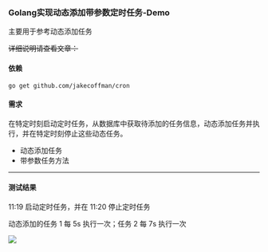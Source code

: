 ### Golang实现动态添加带参数定时任务-Demo

主要用于参考动态添加任务

~~详细说明请查看文章：~~

#### 依赖

```
go get github.com/jakecoffman/cron
```

#### 需求

在特定时刻启动定时任务，从数据库中获取待添加的任务信息，动态添加任务并执行，并在特定时刻停止这些动态任务。

* 动态添加任务
* 带参数任务方法

*****

#### 测试结果

11:19 启动定时任务，并在 11:20 停止定时任务

动态添加的任务 1 每 5s 执行一次；任务 2 每 7s 执行一次  


![](demo.png)

